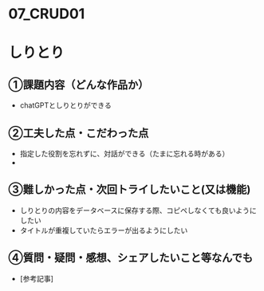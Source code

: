 # 07_CRUD01

# しりとり

## ①課題内容（どんな作品か）
- chatGPTとしりとりができる

## ②工夫した点・こだわった点
- 指定した役割を忘れずに、対話ができる（たまに忘れる時がある）
- 

## ③難しかった点・次回トライしたいこと(又は機能)
- しりとりの内容をデータベースに保存する際、コピペしなくても良いようにしたい
- タイトルが重複していたらエラーが出るようにしたい

## ④質問・疑問・感想、シェアしたいこと等なんでも

- [参考記事]
